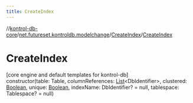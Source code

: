 ```yaml
---
title: CreateIndex
---
```

//[kontrol-db-core](../../../index.html)/[net.futureset.kontroldb.modelchange](../index.html)/[CreateIndex](index.html)/[CreateIndex](-create-index.html)



# CreateIndex



[core engine and default templates for kontrol-db]\
constructor(table: Table, columnReferences: [List](https://kotlinlang.org/api/latest/jvm/stdlib/kotlin.collections/-list/index.html)&lt;DbIdentifier&gt;, clustered: [Boolean](https://kotlinlang.org/api/latest/jvm/stdlib/kotlin/-boolean/index.html), unique: [Boolean](https://kotlinlang.org/api/latest/jvm/stdlib/kotlin/-boolean/index.html), indexName: DbIdentifier? = null, tablespace: Tablespace? = null)




